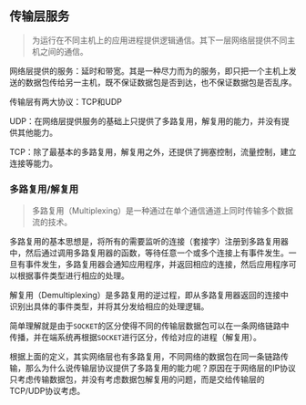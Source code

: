 ## 传输层服务
> 为运行在不同主机上的应用进程提供逻辑通信。其下一层网络层提供不同主机之间的通信。

网络层提供的服务：延时和带宽。其是一种尽力而为的服务，即只把一个主机上发送的数据包传给另一主机，既不保证数据包是否到达，也不保证数据包是否乱序。

传输层有两大协议：TCP和UDP

UDP：在网络层提供服务的基础上只提供了多路复用，解复用的能力，并没有提供其他能力。

TCP：除了最基本的多路复用，解复用之外，还提供了拥塞控制，流量控制，建立连接等能力。

### 多路复用/解复用
> 多路复用（Multiplexing）是一种通过在单个通信通道上同时传输多个数据流的技术。

多路复用的基本思想是，将所有的需要监听的连接（套接字）注册到多路复用器中，然后通过调用多路复用器的函数，等待任意一个或多个连接上有事件发生。一旦有事件发生，多路复用器会通知应用程序，并返回相应的连接，然后应用程序可以根据事件类型进行相应的处理。

解复用（Demultiplexing）是多路复用的逆过程，即从多路复用器返回的连接中识别出具体的事件类型，并将其分发给相应的处理逻辑。

简单理解就是由于`SOCKET`的区分使得不同的传输层数据包可以在一条网络链路中传播，并在端系统再根据`SOCKET`进行区分，传给对应的进程（解复用）。

根据上面的定义，其实网络层也有多路复用，不同网络的数据包在同一条链路传输，那么为什么说传输层协议提供了多路复用的能力呢？原因在于网络层的IP协议只考虑传输数据包，并没有考虑数据包解复用的问题，而是交给传输层的TCP/UDP协议考虑。

